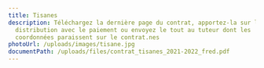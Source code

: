 ```yaml
---
title: Tisanes
description: Téléchargez la dernière page du contrat, apportez-la sur le lieu de
  distribution avec le paiement ou envoyez le tout au tuteur dont les
  coordonnées paraissent sur le contrat.nes
photoUrl: /uploads/images/tisane.jpg
documentPath: /uploads/files/contrat_tisanes_2021-2022_fred.pdf
---
```

